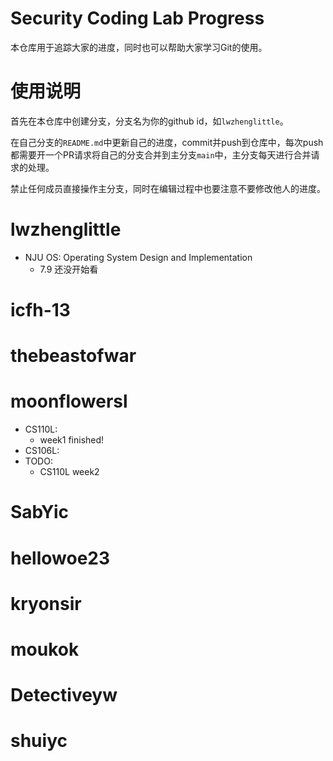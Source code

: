 # Security Coding Lab Progress
本仓库用于追踪大家的进度，同时也可以帮助大家学习Git的使用。

# 使用说明

首先在本仓库中创建分支，分支名为你的github id，如```lwzhenglittle```。

在自己分支的```README.md```中更新自己的进度，commit并push到仓库中，每次push都需要开一个PR请求将自己的分支合并到主分支```main```中，主分支每天进行合并请求的处理。

禁止任何成员直接操作主分支，同时在编辑过程中也要注意不要修改他人的进度。

# lwzhenglittle

- NJU OS: Operating System Design and Implementation
  - 7.9 还没开始看

# icfh-13

# thebeastofwar

# moonflowersl
- CS110L:
  - week1 finished!
- CS106L:
- TODO:
  - CS110L week2

# SabYic

# hellowoe23

# kryonsir

# moukok

# Detectiveyw

# shuiyc
